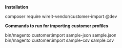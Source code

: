<b>Installation</b>

composer require wireit-vendor/customer-import @dev



<b>Commands to run for importing customer profiles</b>

bin/magento customer:import sample-json sample.json <br>
bin/magento customer:import sample-csv sample.csv
